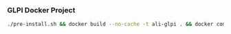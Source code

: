 ### GLPI Docker Project

```bash
./pre-install.sh && docker build --no-cache -t ali-glpi . && docker compose -f glpi.yml up -d
```
